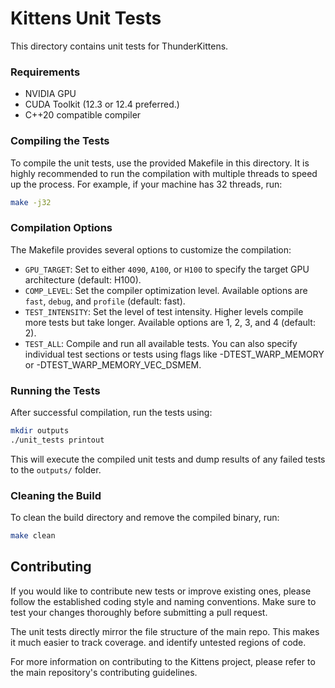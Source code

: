 # Kittens Unit Tests

This directory contains unit tests for ThunderKittens.

### Requirements

- NVIDIA GPU
- CUDA Toolkit (12.3 or 12.4 preferred.)
- C++20 compatible compiler

### Compiling the Tests

To compile the unit tests, use the provided Makefile in this directory. It is highly recommended to run the compilation with multiple threads to speed up the process. For example, if your machine has 32 threads, run:

```bash
make -j32
```

### Compilation Options
The Makefile provides several options to customize the compilation:
- `GPU_TARGET`: Set to either `4090`, `A100`, or `H100` to specify the target GPU architecture (default: H100).
- `COMP_LEVEL`: Set the compiler optimization level. Available options are `fast`, `debug`, and `profile` (default: fast).
- `TEST_INTENSITY`: Set the level of test intensity. Higher levels compile more tests but take longer. Available options are 1, 2, 3, and 4 (default: 2).
- `TEST_ALL`: Compile and run all available tests. You can also specify individual test sections or tests using flags like -DTEST_WARP_MEMORY or -DTEST_WARP_MEMORY_VEC_DSMEM.

### Running the Tests
After successful compilation, run the tests using:

```bash
mkdir outputs
./unit_tests printout
```
This will execute the compiled unit tests and dump results of any failed tests to the `outputs/` folder.

### Cleaning the Build
To clean the build directory and remove the compiled binary, run:

```bash
make clean
```

## Contributing

If you would like to contribute new tests or improve existing ones, please follow the established coding style and naming conventions. Make sure to test your changes thoroughly before submitting a pull request.

The unit tests directly mirror the file structure of the main repo. This makes it much easier to track coverage. and identify untested regions of code.

For more information on contributing to the Kittens project, please refer to the main repository's contributing guidelines.